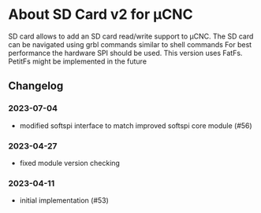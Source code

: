 # About SD Card v2 for µCNC

SD card allows to add an SD card read/write support to µCNC.
The SD card can be navigated using grbl commands similar to shell commands
For best performance the hardware SPI should be used.
This version uses FatFs. PetitFs might be implemented in the future

## Changelog

### 2023-07-04

- modified softspi interface to match improved softspi core module (#56)

### 2023-04-27

- fixed module version checking

### 2023-04-11

- initial implementation (#53)
